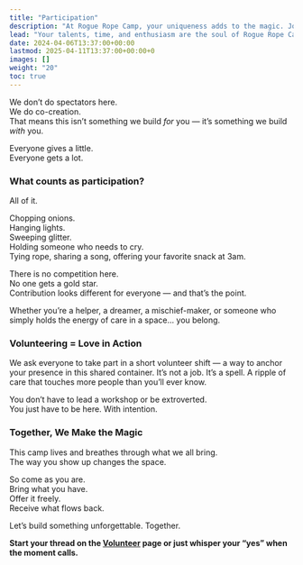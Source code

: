```yaml
---
title: "Participation"
description: "At Rogue Rope Camp, your uniqueness adds to the magic. Join us in creating an unforgettable event!"
lead: "Your talents, time, and enthusiasm are the soul of Rogue Rope Camp"
date: 2024-04-06T13:37:00+00:00
lastmod: 2025-04-11T13:37:00+00:00+0
images: []
weight: "20"
toc: true
---
```


We don’t do spectators here.  
We do co-creation.  
That means this isn’t something we build *for* you — it’s something we build *with* you.

Everyone gives a little.  
Everyone gets a lot.

### What counts as participation?

All of it.

Chopping onions.  
Hanging lights.  
Sweeping glitter.  
Holding someone who needs to cry.  
Tying rope, sharing a song, offering your favorite snack at 3am.

There is no competition here.  
No one gets a gold star.  
Contribution looks different for everyone — and that’s the point.

Whether you’re a helper, a dreamer, a mischief-maker, or someone who simply holds the energy of care in a space... you belong.

### Volunteering = Love in Action

We ask everyone to take part in a short volunteer shift — a way to anchor your presence in this shared container. It’s not a job. It’s a spell. A ripple of care that touches more people than you’ll ever know.

You don’t have to lead a workshop or be extroverted.  
You just have to be here. With intention.

### Together, We Make the Magic

This camp lives and breathes through what we all bring.  
The way you show up changes the space.

So come as you are.  
Bring what you have.  
Offer it freely.  
Receive what flows back.

Let’s build something unforgettable. Together.

**Start your thread on the [Volunteer](/practical/build-day) page or just whisper your “yes” when the moment calls.**
